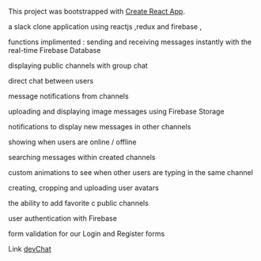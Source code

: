 This project was bootstrapped with [Create React App](https://github.com/facebook/create-react-app).

a slack clone application using reactjs ,redux and firebase , 

functions implimented : 
sending and receiving messages instantly with the real-time Firebase Database

displaying public channels with group chat 

direct chat between users   

message notifications from channels 

uploading and displaying image messages using Firebase Storage

notifications to display new messages in other channels

showing when users are online / offline

searching messages within created channels

custom animations to see when other users are typing in the same channel

creating, cropping and uploading user avatars

the ability to add favorite c public channels

user authentication with Firebase

form validation for our Login and Register forms

Link [devChat](https://slack-react-49f65.firebaseapp.com/login)
